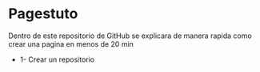 # Pagestuto

Dentro de este repositorio de GitHub se explicara de manera rapida como crear una pagina en menos de 20 min 
* 1- Crear un repositorio
  
